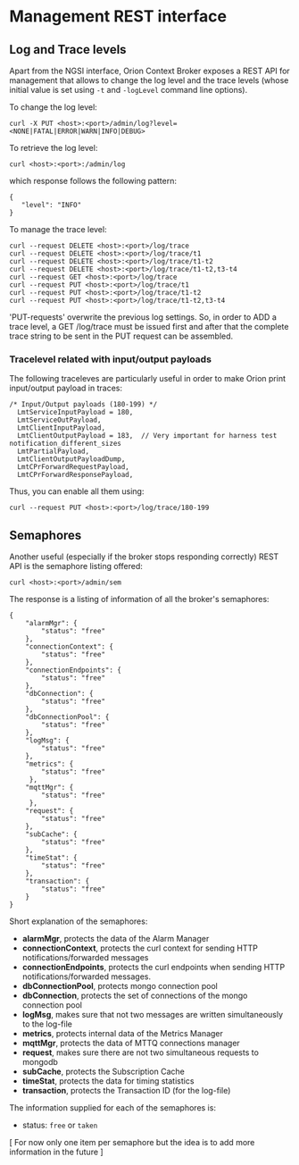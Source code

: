 # Management REST interface

## Log and Trace levels
Apart from the NGSI interface, Orion Context Broker exposes a REST
API for management that allows to change the log level and the trace levels
(whose initial value is set using `-t` and `-logLevel` command line options).

To change the log level:

```
curl -X PUT <host>:<port>/admin/log?level=<NONE|FATAL|ERROR|WARN|INFO|DEBUG>
```

To retrieve the log level:

```
curl <host>:<port>:/admin/log
```

which response follows the following pattern:

```
{
   "level": "INFO"
}
```



To manage the trace level:

```
curl --request DELETE <host>:<port>/log/trace
curl --request DELETE <host>:<port>/log/trace/t1
curl --request DELETE <host>:<port>/log/trace/t1-t2
curl --request DELETE <host>:<port>/log/trace/t1-t2,t3-t4
curl --request GET <host>:<port>/log/trace
curl --request PUT <host>:<port>/log/trace/t1
curl --request PUT <host>:<port>/log/trace/t1-t2
curl --request PUT <host>:<port>/log/trace/t1-t2,t3-t4
```

'PUT-requests' overwrite the previous log settings. So, in order to ADD
a trace level, a GET /log/trace must be issued first and after that the
complete trace string to be sent in the PUT request can be assembled.

### Tracelevel related with input/output payloads

The following traceleves are particularly useful in order to make Orion
print input/output payload in traces:

```
/* Input/Output payloads (180-199) */
  LmtServiceInputPayload = 180,
  LmtServiceOutPayload,
  LmtClientInputPayload,
  LmtClientOutputPayload = 183,  // Very important for harness test notification_different_sizes
  LmtPartialPayload,
  LmtClientOutputPayloadDump,
  LmtCPrForwardRequestPayload,
  LmtCPrForwardResponsePayload,
```

Thus, you can enable all them using:

```
curl --request PUT <host>:<port>/log/trace/180-199
```

## Semaphores
Another useful (especially if the broker stops responding correctly) REST API is
the semaphore listing offered:


```
curl <host>:<port>/admin/sem
```

The response is a listing of information of all the broker's semaphores:

```
{
    "alarmMgr": {
        "status": "free"
    },
    "connectionContext": {
        "status": "free"
    },
    "connectionEndpoints": {
        "status": "free"
    },
    "dbConnection": {
        "status": "free"
    },
    "dbConnectionPool": {
        "status": "free"
    },
    "logMsg": {
        "status": "free"
    },
    "metrics": {
        "status": "free"
     },
    "mqttMgr": {
        "status": "free"
     },
    "request": {
        "status": "free"
    },
    "subCache": {
        "status": "free"
    },
    "timeStat": {
        "status": "free"
    },
    "transaction": {
        "status": "free"
    }
}
```

Short explanation of the semaphores:
* **alarmMgr**, protects the data of the Alarm Manager 
* **connectionContext**, protects the curl context for sending HTTP notifications/forwarded messages
* **connectionEndpoints**, protects the curl endpoints when sending HTTP notifications/forwarded messages.
* **dbConnectionPool**, protects mongo connection pool
* **dbConnection**, protects the set of connections of the mongo connection pool
* **logMsg**, makes sure that not two messages are written simultaneously to the log-file
* **metrics**, protects internal data of the Metrics Manager
* **mqttMgr**, protects the data of MTTQ connections manager
* **request**, makes sure there are not two simultaneous requests to mongodb 
* **subCache**, protects the Subscription Cache
* **timeStat**, protects the data for timing statistics
* **transaction**, protects the Transaction ID (for the log-file)

The information supplied for each of the semaphores is:
* status:  `free` or `taken`

[ For now only one item per semaphore but the idea is to add more information in the future ]
